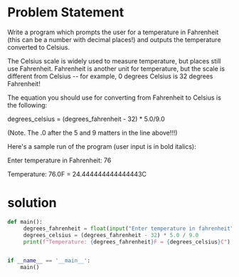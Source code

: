
# Problem Statement

Write a program which prompts the user for a temperature in Fahrenheit (this can be a number with decimal places!) and outputs the temperature converted to Celsius.

The Celsius scale is widely used to measure temperature, but places still use Fahrenheit. Fahrenheit is another unit for temperature, but the scale is different from Celsius -- for example, 0 degrees Celsius is 32 degrees Fahrenheit!

The equation you should use for converting from Fahrenheit to Celsius is the following:

degrees_celsius = (degrees_fahrenheit - 32) * 5.0/9.0

(Note. The .0 after the 5 and 9 matters in the line above!!!)

Here's a sample run of the program (user input is in bold italics):

Enter temperature in Fahrenheit: 76

Temperature: 76.0F = 24.444444444444443C


# solution 

```python
def main():
     degrees_fahrenheit = float(input("Enter temperature in fahrenheit"))
     degrees_celsius = (degrees_fahrenheit - 32) * 5.0 / 9.0
     print(f"Temperature: {degrees_fahrenheit}F = {degrees_celsius}C")


if __name__ == '__main__':
    main()
```